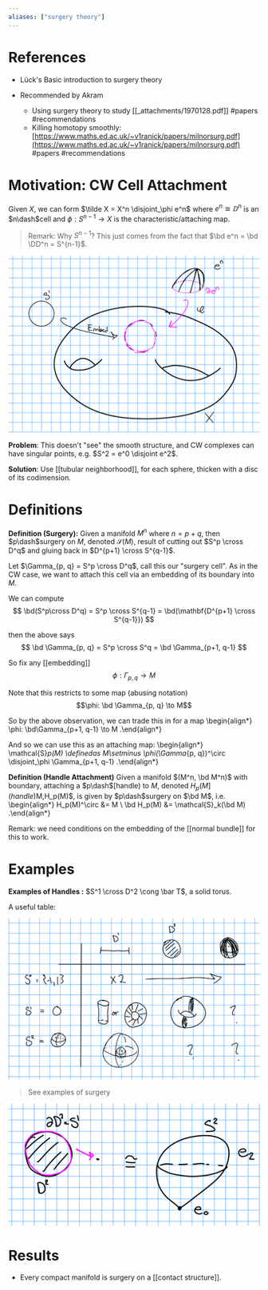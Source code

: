 ```yaml
---
aliases: ["surgery theory"]
---
```


# References

- Lück's Basic introduction to surgery theory

- Recommended by Akram
	- Using surgery theory to study [[_attachments/1970128.pdf]] 
	#papers #recommendations
	- Killing homotopy smoothly: [https://www.maths.ed.ac.uk/~v1ranick/papers/milnorsurg.pdf](https://www.maths.ed.ac.uk/~v1ranick/papers/milnorsurg.pdf) 
	#papers #recommendations 

# Motivation: CW Cell Attachment

Given $X$, we can form $\tilde X = X^n \disjoint_\phi e^n$ where $e^n \cong \DD^n$ is an $n\dash$cell and $\phi: S^{n-1} \to X$ is the characteristic/attaching map.

> Remark: Why $S^{n-1}$? This just comes from the fact that $\bd e^n = \bd \DD^n = S^{n-1}$.

![](_attachments/2020-02-05-00-22-18.png)

**Problem**:
This doesn't "see" the smooth structure, and CW complexes can have singular points, e.g. $S^2 = e^0 \disjoint e^2$.

**Solution**:
Use [[tubular neighborhood]], for each sphere, thicken with a disc of its codimension.

# Definitions

**Definition (Surgery):**
Given a manifold $M^n$ where $n=p+q$, then $p\dash$surgery on $M$, denoted $\mathcal{S}(M)$, result of cutting out $S^p \cross D^q$ and gluing back in $D^{p+1} \cross S^{q-1}$.

Let $\Gamma_{p, q} = S^p \cross D^q$, call this our "surgery cell".
As in the CW case, we want to attach this cell via an embedding of its boundary into $M$.

We can compute
$$
\bd(S^p\cross D^q) = S^p \cross S^{q-1} = \bd(\mathbf{D^{p+1} \cross S^{q-1}})
$$ 

then the above says
$$
\bd \Gamma_{p, q} = S^p \cross S^q = \bd \Gamma_{p+1, q-1}
$$

So fix any [[embedding]] 
$$\phi: \Gamma_{p, q} \to M$$

Note that this restricts to some map (abusing notation) 
$$\phi: \bd \Gamma_{p, q} \to M$$

So by the above observation, we can trade this in for a map
\begin{align*}
\phi: \bd\Gamma_{p+1, q-1} \to M
.\end{align*}

And so we can use this as an attaching map:
\begin{align*}
\mathcal{S}_p(M) \definedas M\setminus \phi(\Gamma_{p, q})^\circ \disjoint_\phi \Gamma_{p+1, q-1} 
.\end{align*}


**Definition (Handle Attachment)**
Given a manifold $(M^n, \bd M^n)$ with boundary, attaching a $p\dash$[handle) to $M$, denoted $H_p(M](handle)%20to%20$M$,%20denoted%20$H_p(M)$, is given by $p\dash$surgery on $\bd M$, i.e. 
\begin{align*}
H_p(M)^\circ    &= M \\
\bd H_p(M)      &= \mathcal{S}_k(\bd M)
.\end{align*}

Remark: we need conditions on the embedding of the [[normal bundle]] for this to work.

# Examples

**Examples of Handles :**
$S^1 \cross D^2 \cong \bar T$, a solid torus.

A useful table:

![](_attachments/2020-02-05-00-59-19.png)

> See examples of surgery


![](_attachments/2020-02-05-12-25-15.png)



# Results

- Every compact manifold is surgery on a [[contact structure]].